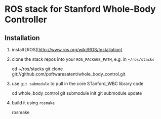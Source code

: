 ROS stack for Stanford Whole-Body Controller
==============================================

Installation
------------

1. install [ROS][http://www.ros.org/wiki/ROS/Installation]

2. clone the stack repos into your `ROS_PACKAGE_PATH`, e.g. in `~/ros/stacks`

    cd ~/ros/stacks
    git clone git://github.com/poftwaresatent/whole_body_control.git

3. use `git submodule` to pull in the core STanford_WBC library code

    cd whole_body_control
    git submodule init
    git submodule update

4. build it using `rosmake`

    rosmake

